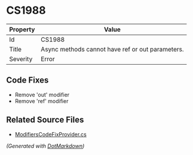 # CS1988

| Property | Value                                             |
| -------- | ------------------------------------------------- |
| Id       | CS1988                                            |
| Title    | Async methods cannot have ref or out parameters\. |
| Severity | Error                                             |

## Code Fixes

* Remove 'out' modifier
* Remove 'ref' modifier

## Related Source Files

* [ModifiersCodeFixProvider.cs](../../src/CodeFixes/CSharp/CodeFixes/ModifiersCodeFixProvider.cs)

*\(Generated with [DotMarkdown](http://github.com/JosefPihrt/DotMarkdown)\)*